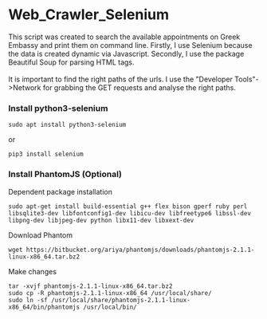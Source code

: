 # Web_Crawler_Selenium
This script was created to search the available appointments on Greek Embassy and print them on command line. Firstly, I use Selenium because the data is created dynamic via Javascript. Secondly, I use the package Beautiful Soup for parsing HTML tags.
<br>
<br>
It is important to find the right paths of the urls. I use the "Developer Tools"->Network for grabbing the GET requests and analyse the right paths.
<h3> Install python3-selenium </h3> 

```
sudo apt install python3-selenium 
```
or 
```
pip3 install selenium
```
<h3> Install PhantomJS (Optional)</h3>

Dependent package installation

```
sudo apt-get install build-essential g++ flex bison gperf ruby perl libsqlite3-dev libfontconfig1-dev libicu-dev libfreetype6 libssl-dev libpng-dev libjpeg-dev python libx11-dev libxext-dev
```
Download Phantom
```
wget https://bitbucket.org/ariya/phantomjs/downloads/phantomjs-2.1.1-linux-x86_64.tar.bz2
```
Make changes
```
tar -xvjf phantomjs-2.1.1-linux-x86_64.tar.bz2 
sudo cp -R phantomjs-2.1.1-linux-x86_64 /usr/local/share/ 
sudo ln -sf /usr/local/share/phantomjs-2.1.1-linux-x86_64/bin/phantomjs /usr/local/bin/
```
